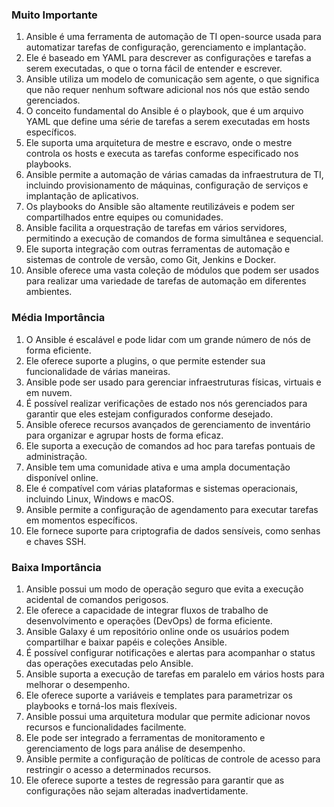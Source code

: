 ### Muito Importante
1. Ansible é uma ferramenta de automação de TI open-source usada para automatizar tarefas de configuração, gerenciamento e implantação.
2. Ele é baseado em YAML para descrever as configurações e tarefas a serem executadas, o que o torna fácil de entender e escrever.
3. Ansible utiliza um modelo de comunicação sem agente, o que significa que não requer nenhum software adicional nos nós que estão sendo gerenciados.
4. O conceito fundamental do Ansible é o playbook, que é um arquivo YAML que define uma série de tarefas a serem executadas em hosts específicos.
5. Ele suporta uma arquitetura de mestre e escravo, onde o mestre controla os hosts e executa as tarefas conforme especificado nos playbooks.
6. Ansible permite a automação de várias camadas da infraestrutura de TI, incluindo provisionamento de máquinas, configuração de serviços e implantação de aplicativos.
7. Os playbooks do Ansible são altamente reutilizáveis e podem ser compartilhados entre equipes ou comunidades.
8. Ansible facilita a orquestração de tarefas em vários servidores, permitindo a execução de comandos de forma simultânea e sequencial.
9. Ele suporta integração com outras ferramentas de automação e sistemas de controle de versão, como Git, Jenkins e Docker.
10. Ansible oferece uma vasta coleção de módulos que podem ser usados para realizar uma variedade de tarefas de automação em diferentes ambientes.

### Média Importância
1. O Ansible é escalável e pode lidar com um grande número de nós de forma eficiente.
2. Ele oferece suporte a plugins, o que permite estender sua funcionalidade de várias maneiras.
3. Ansible pode ser usado para gerenciar infraestruturas físicas, virtuais e em nuvem.
4. É possível realizar verificações de estado nos nós gerenciados para garantir que eles estejam configurados conforme desejado.
5. Ansible oferece recursos avançados de gerenciamento de inventário para organizar e agrupar hosts de forma eficaz.
6. Ele suporta a execução de comandos ad hoc para tarefas pontuais de administração.
7. Ansible tem uma comunidade ativa e uma ampla documentação disponível online.
8. Ele é compatível com várias plataformas e sistemas operacionais, incluindo Linux, Windows e macOS.
9. Ansible permite a configuração de agendamento para executar tarefas em momentos específicos.
10. Ele fornece suporte para criptografia de dados sensíveis, como senhas e chaves SSH.

### Baixa Importância
1. Ansible possui um modo de operação seguro que evita a execução acidental de comandos perigosos.
2. Ele oferece a capacidade de integrar fluxos de trabalho de desenvolvimento e operações (DevOps) de forma eficiente.
3. Ansible Galaxy é um repositório online onde os usuários podem compartilhar e baixar papéis e coleções Ansible.
4. É possível configurar notificações e alertas para acompanhar o status das operações executadas pelo Ansible.
5. Ansible suporta a execução de tarefas em paralelo em vários hosts para melhorar o desempenho.
6. Ele oferece suporte a variáveis e templates para parametrizar os playbooks e torná-los mais flexíveis.
7. Ansible possui uma arquitetura modular que permite adicionar novos recursos e funcionalidades facilmente.
8. Ele pode ser integrado a ferramentas de monitoramento e gerenciamento de logs para análise de desempenho.
9. Ansible permite a configuração de políticas de controle de acesso para restringir o acesso a determinados recursos.
10. Ele oferece suporte a testes de regressão para garantir que as configurações não sejam alteradas inadvertidamente.